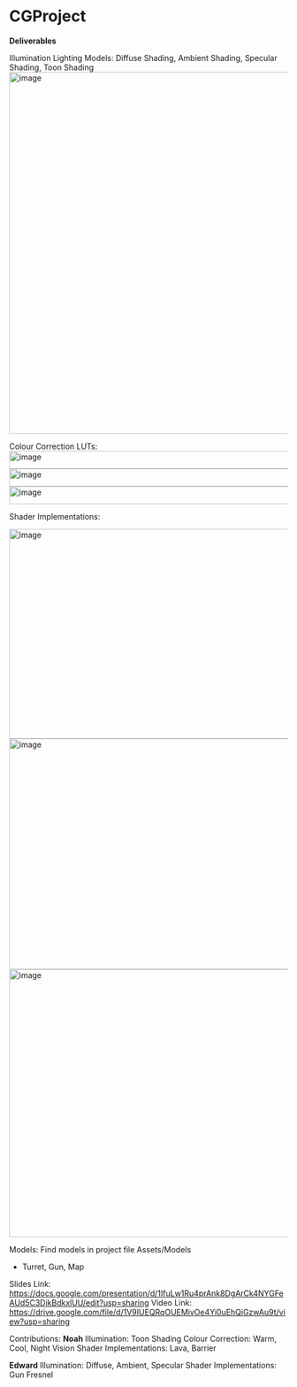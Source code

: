 # CGProject

**Deliverables**

Illumination Lighting Models: 
Diffuse Shading, Ambient Shading, Specular Shading, Toon Shading
<img width="956" height="654" alt="image" src="https://github.com/user-attachments/assets/69cd16f2-fa37-433a-b5f2-fcec7d5ff815" />


Colour Correction LUTs:
<img width="1024" height="32" alt="image" src="https://github.com/user-attachments/assets/f2aca6a8-78a2-41e4-bef8-09b68e4f4112" />
<img width="1024" height="32" alt="image" src="https://github.com/user-attachments/assets/da46930b-120b-4bf2-aaa6-c55446663d1f" />
<img width="1024" height="32" alt="image" src="https://github.com/user-attachments/assets/b2ac230d-728b-437b-bb1a-40dd791a74b1" />


Shader Implementations:

<img width="807" height="379" alt="image" src="https://github.com/user-attachments/assets/bac066b0-69b1-44ef-8bc1-a8b5ec9c373f" />
<img width="1391" height="417" alt="image" src="https://github.com/user-attachments/assets/3bd3f22c-1223-461a-a044-8cab80ed33bb" />
<img width="1053" height="484" alt="image" src="https://github.com/user-attachments/assets/9ae43e30-ff6d-47d7-8db4-521346c25c93" />

Models:
Find models in project file Assets/Models
 - Turret, Gun, Map

Slides Link: https://docs.google.com/presentation/d/1IfuLw1Ru4prAnk8DgArCk4NYGFeAUd5C3DikBdkxlUU/edit?usp=sharing
Video Link: https://drive.google.com/file/d/1V9IUEQRqOUEMivOe4Yi0uEhQiGzwAu9t/view?usp=sharing

Contributions:
**Noah**
Illumination: Toon Shading
Colour Correction: Warm, Cool, Night Vision
Shader Implementations: Lava, Barrier

**Edward**
Illumination: Diffuse, Ambient, Specular
Shader Implementations: Gun Fresnel

